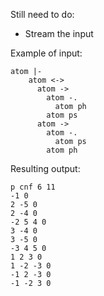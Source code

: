Still need to do:
* Stream the input

Example of input:

```
atom |-
    atom <->
      atom ->
        atom -.
          atom ph
        atom ps
      atom ->
        atom -.
          atom ps
        atom ph
```

Resulting output:
```
p cnf 6 11
-1 0
2 -5 0
2 -4 0
-2 5 4 0
3 -4 0
3 -5 0
-3 4 5 0
1 2 3 0
1 -2 -3 0
-1 2 -3 0
-1 -2 3 0
 ```
